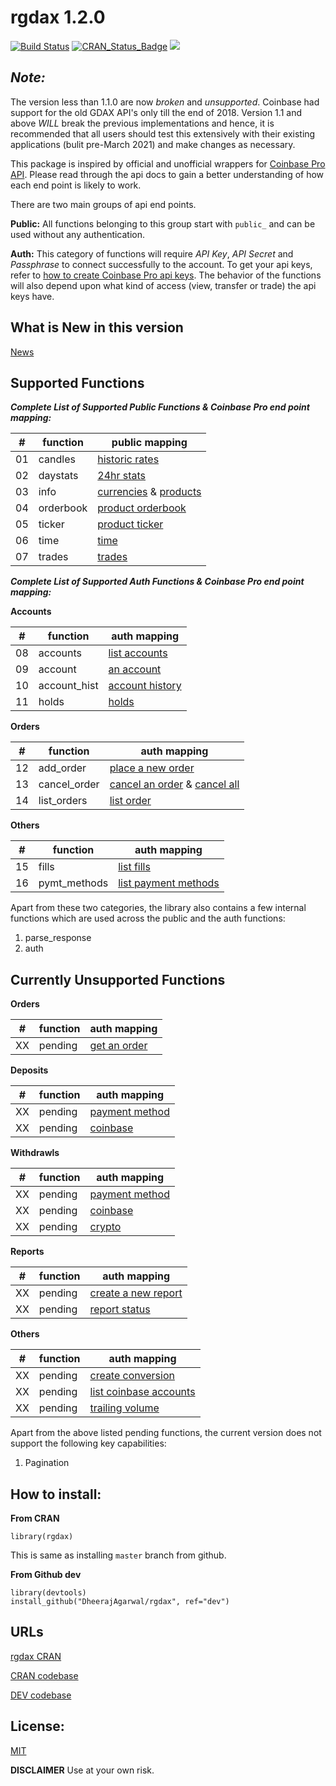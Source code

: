 # rgdax 1.2.0

[![Build Status](https://travis-ci.org/DheerajAgarwal/rgdax.png?branch=dev)](https://travis-ci.org/DheerajAgarwal/rgdax)
[![CRAN_Status_Badge](http://www.r-pkg.org/badges/version/rgdax)](https://cran.r-project.org/package=rgdax)
![](https://cranlogs.r-pkg.org/badges/grand-total/rgdax?color=brightgreen)

## _*Note:*_   
The version less than 1.1.0 are now *broken* and *unsupported*. Coinbase had support for the old GDAX API's only till the end of 2018. Version 1.1 and above *WILL* break the previous implementations and hence, it is recommended that all users should test this extensively with their existing applications (bulit pre-March 2021) and make changes as necessary.

This package is inspired by official and unofficial wrappers for [Coinbase Pro API](https://docs.pro.coinbase.com/#api).
Please read through the api docs to gain a better understanding of how each end point is likely to work.

There are two main groups of api end points.

**Public:** All functions belonging to this group start with `public_` and can be used without any authentication.

**Auth:** This category of functions will require _API Key_, _API Secret_ and _Passphrase_ to connect successfully to the account. To get your api keys, refer to [how to create Coinbase Pro api keys](https://support.pro.coinbase.com/customer/en/portal/articles/2945320-how-do-i-create-an-api-key-for-coinbase-pro-). The behavior of the functions will also depend upon what kind of access (view, transfer or trade) the api keys have.

## What is New in this version

[News](./NEWS.md)  

## Supported Functions

***Complete List of Supported Public Functions & Coinbase Pro end point mapping:***

|#|function|public mapping|
|-|-|-|
|01|candles|[historic rates](https://docs.pro.coinbase.com/#get-historic-rates)|
|02|daystats|[24hr stats](https://docs.pro.coinbase.com/#get-24hr-stats)|
|03|info|[currencies](https://docs.pro.coinbase.com/#get-currencies) & [products](https://docs.pro.coinbase.com/#get-products)|
|04|orderbook|[product orderbook](https://docs.pro.coinbase.com/#get-product-order-book)|
|05|ticker|[product ticker](https://docs.pro.coinbase.com/#get-product-ticker)|
|06|time|[time](https://docs.pro.coinbase.com/#time)|
|07|trades|[trades](https://docs.pro.coinbase.com/#get-trades)|

***Complete List of Supported Auth Functions & Coinbase Pro end point mapping:***

**Accounts**  

|#|function|auth mapping|
|-|-|-|
|08|accounts|[list accounts](https://docs.pro.coinbase.com/#list-accounts)|
|09|account|[an account](https://docs.pro.coinbase.com/#get-an-account)|
|10|account_hist|[account history](https://docs.pro.coinbase.com/#get-account-history)|
|11|holds|[holds](https://docs.pro.coinbase.com/#get-holds)|


**Orders**  

|#|function|auth mapping|
|-|-|-|
|12|add_order|[place a new order](https://docs.pro.coinbase.com/#place-a-new-order)|
|13|cancel_order|[cancel an order](https://docs.pro.coinbase.com/#cancel-an-order) & [cancel all](https://docs.pro.coinbase.com/#cancel-all)|
|14|list_orders|[list order](https://docs.pro.coinbase.com/#list-orders)|

**Others**  

|#|function|auth mapping|
|-|-|-|
|15|fills|[list fills](https://docs.pro.coinbase.com/#fills)|
|16|pymt_methods|[list payment methods](https://docs.pro.coinbase.com/#list-payment-methods)|

Apart from these two categories, the library also contains a few internal functions which are used across the public and the auth functions:

1. parse_response
2. auth

## Currently Unsupported Functions

**Orders**  

|#|function|auth mapping|
|-|-|-|
|XX|pending|[get an order](https://docs.pro.coinbase.com/#get-an-order)|

**Deposits**  

|#|function|auth mapping|
|-|-|-|
|XX|pending|[payment method](https://docs.pro.coinbase.com/#payment-method)|
|XX|pending|[coinbase](https://docs.pro.coinbase.com/#coinbase)|

**Withdrawls**  

|#|function|auth mapping|
|-|-|-|
|XX|pending|[payment method](https://docs.pro.coinbase.com/#payment-method48)|
|XX|pending|[coinbase](https://docs.pro.coinbase.com/#coinbase49)|
|XX|pending|[crypto](https://docs.pro.coinbase.com/#crypto)|

**Reports**  

|#|function|auth mapping|
|-|-|-|
|XX|pending|[create a new report](https://docs.pro.coinbase.com/#create-a-new-report)|
|XX|pending|[report status](https://docs.pro.coinbase.com/#get-report-status)|

**Others**

|#|function|auth mapping|
|-|-|-|
|XX|pending|[create conversion](https://docs.pro.coinbase.com/#create-conversion)|
|XX|pending|[list coinbase accounts](https://docs.pro.coinbase.com/#list-accounts56)|
|XX|pending|[trailing volume](https://docs.pro.coinbase.com/#trailing-volume)|

Apart from the above listed pending functions, the current version does not support the following key capabilities:
1. Pagination   

## How to install:

**From CRAN**  
```
library(rgdax)
```
This is same as installing `master` branch from github.

**From Github dev**
```
library(devtools)
install_github("DheerajAgarwal/rgdax", ref="dev")
```

## URLs   

[rgdax CRAN](https://CRAN.R-project.org/package=rgdax)

[CRAN codebase](https://github.com/DheerajAgarwal/rgdax/tree/master)

[DEV codebase](https://github.com/DheerajAgarwal/rgdax)

## License:
[MIT](https://github.com/DheerajAgarwal/rgdax/blob/master/LICENSE)

**DISCLAIMER** Use at your own risk.
